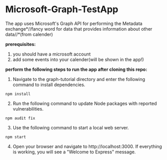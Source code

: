 # Microsoft-Graph-TestApp
The app uses Microsoft's Graph API for performing the Metadata exchange*//fancy word for data that provides information about other data//*(from calender)


**prerequisites:**

1. you should have a microsoft account
2. add some events into your calender(will be shown in the app!)


**perform the following steps to run the app after cloning this repo:**

1. Navigate to the graph-tutorial directory and enter the following command to install dependencies.
```
npm install

```
2. Run the following command to update Node packages with reported vulnerabilities.
```
npm audit fix
```
3. Use the following command to start a local web server.
```
npm start
```
4. Open your browser and navigate to http://localhost:3000. If everything is working, you will see a "Welcome to Express" message.

